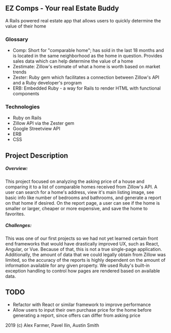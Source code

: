 ## EZ Comps - Your real Estate Buddy
A Rails powered real estate app that allows users to quickly determine the value of their home

### Glossary
* Comp: Short for "comparable home"; has sold in the last 18 months and is located in the same neighborhood as the home in question. Provides sales data which can help determine the value of a home
* Zestimate: Zillow's estimate of what a home is worth based on market trends
* Zester: Ruby gem which facilitates a connection between Zillow's API and a Ruby developer's program
* ERB: Embedded Ruby - a way for Rails to render HTML with functional components

### Technologies
* Ruby on Rails
* Zillow API via the Zester gem
* Google Streetview API
* ERB
* CSS

## Project Description

##### Overview:
This project focused on analyzing the asking price of a house and comparing it to a list of comparable homes received from Zillow's API. A user can search for a home's address, view it's main listing image, see basic info like number of bedrooms and bathrooms, and generate a report on that home if desired. On the report page, a user can see if the home is smaller or larger, cheaper or more expensive, and save the home to favorites.

##### Challenges:
This was one of our first projects so we had not yet learned certain front end frameworks that would have drastically improved UX, such as React, Angular, or Vue. Because of that, this is not a true single-page application. Additionally, the amount of data that we could legally obtain from Zillow was limited, so the accuracy of the reports is highly dependent on the amount of information available for any given property. We used Ruby's built-in exception handling to control how pages are rendered based on available data.

## TODO 
* Refactor with React or similar framework to improve performance
* Allow users to input their own purchase price for the home before generating a report, since offers can differ from asking price

2019 (c) Alex Farmer, Pavel Ilin, Austin Smith
